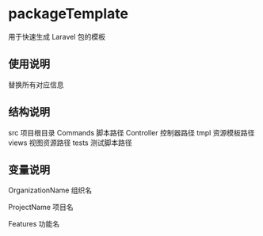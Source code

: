 # packageTemplate
用于快速生成 Laravel 包的模板

## 使用说明
替换所有对应信息

## 结构说明
src 项目根目录
    Commands 脚本路径
    Controller 控制器路径
    tmpl 资源模板路径
        views 视图资源路径
tests 测试脚本路径

## 变量说明

OrganizationName 组织名
 
ProjectName 项目名

Features 功能名